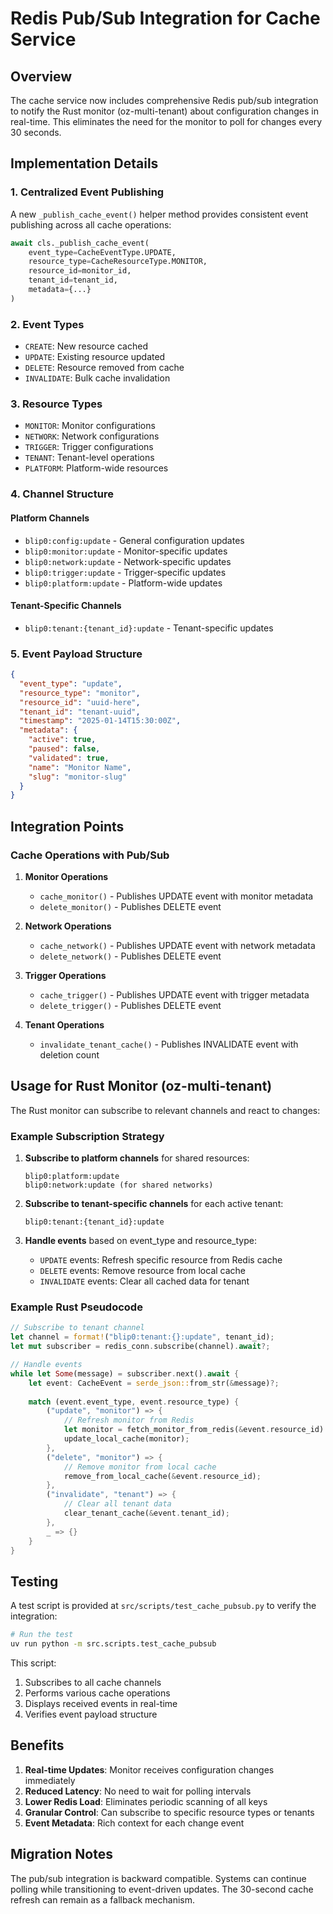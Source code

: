 # Redis Pub/Sub Integration for Cache Service

## Overview

The cache service now includes comprehensive Redis pub/sub integration to notify the Rust monitor (oz-multi-tenant) about configuration changes in real-time. This eliminates the need for the monitor to poll for changes every 30 seconds.

## Implementation Details

### 1. Centralized Event Publishing

A new `_publish_cache_event()` helper method provides consistent event publishing across all cache operations:

```python
await cls._publish_cache_event(
    event_type=CacheEventType.UPDATE,
    resource_type=CacheResourceType.MONITOR,
    resource_id=monitor_id,
    tenant_id=tenant_id,
    metadata={...}
)
```

### 2. Event Types

- `CREATE`: New resource cached
- `UPDATE`: Existing resource updated
- `DELETE`: Resource removed from cache
- `INVALIDATE`: Bulk cache invalidation

### 3. Resource Types

- `MONITOR`: Monitor configurations
- `NETWORK`: Network configurations
- `TRIGGER`: Trigger configurations
- `TENANT`: Tenant-level operations
- `PLATFORM`: Platform-wide resources

### 4. Channel Structure

#### Platform Channels

- `blip0:config:update` - General configuration updates
- `blip0:monitor:update` - Monitor-specific updates
- `blip0:network:update` - Network-specific updates
- `blip0:trigger:update` - Trigger-specific updates
- `blip0:platform:update` - Platform-wide updates

#### Tenant-Specific Channels

- `blip0:tenant:{tenant_id}:update` - Tenant-specific updates

### 5. Event Payload Structure

```json
{
  "event_type": "update",
  "resource_type": "monitor",
  "resource_id": "uuid-here",
  "tenant_id": "tenant-uuid",
  "timestamp": "2025-01-14T15:30:00Z",
  "metadata": {
    "active": true,
    "paused": false,
    "validated": true,
    "name": "Monitor Name",
    "slug": "monitor-slug"
  }
}
```

## Integration Points

### Cache Operations with Pub/Sub

1. **Monitor Operations**
   - `cache_monitor()` - Publishes UPDATE event with monitor metadata
   - `delete_monitor()` - Publishes DELETE event

2. **Network Operations**
   - `cache_network()` - Publishes UPDATE event with network metadata
   - `delete_network()` - Publishes DELETE event

3. **Trigger Operations**
   - `cache_trigger()` - Publishes UPDATE event with trigger metadata
   - `delete_trigger()` - Publishes DELETE event

4. **Tenant Operations**
   - `invalidate_tenant_cache()` - Publishes INVALIDATE event with deletion count

## Usage for Rust Monitor (oz-multi-tenant)

The Rust monitor can subscribe to relevant channels and react to changes:

### Example Subscription Strategy

1. **Subscribe to platform channels** for shared resources:

   ```text
   blip0:platform:update
   blip0:network:update (for shared networks)
   ```

2. **Subscribe to tenant-specific channels** for each active tenant:

   ```text
   blip0:tenant:{tenant_id}:update
   ```

3. **Handle events** based on event_type and resource_type:
   - `UPDATE` events: Refresh specific resource from Redis cache
   - `DELETE` events: Remove resource from local cache
   - `INVALIDATE` events: Clear all cached data for tenant

### Example Rust Pseudocode

```rust
// Subscribe to tenant channel
let channel = format!("blip0:tenant:{}:update", tenant_id);
let mut subscriber = redis_conn.subscribe(channel).await?;

// Handle events
while let Some(message) = subscriber.next().await {
    let event: CacheEvent = serde_json::from_str(&message)?;
    
    match (event.event_type, event.resource_type) {
        ("update", "monitor") => {
            // Refresh monitor from Redis
            let monitor = fetch_monitor_from_redis(&event.resource_id).await?;
            update_local_cache(monitor);
        },
        ("delete", "monitor") => {
            // Remove monitor from local cache
            remove_from_local_cache(&event.resource_id);
        },
        ("invalidate", "tenant") => {
            // Clear all tenant data
            clear_tenant_cache(&event.tenant_id);
        },
        _ => {}
    }
}
```

## Testing

A test script is provided at `src/scripts/test_cache_pubsub.py` to verify the integration:

```bash
# Run the test
uv run python -m src.scripts.test_cache_pubsub
```

This script:

1. Subscribes to all cache channels
2. Performs various cache operations
3. Displays received events in real-time
4. Verifies event payload structure

## Benefits

1. **Real-time Updates**: Monitor receives configuration changes immediately
2. **Reduced Latency**: No need to wait for polling intervals
3. **Lower Redis Load**: Eliminates periodic scanning of all keys
4. **Granular Control**: Can subscribe to specific resource types or tenants
5. **Event Metadata**: Rich context for each change event

## Migration Notes

The pub/sub integration is backward compatible. Systems can continue polling while transitioning to event-driven updates. The 30-second cache refresh can remain as a fallback mechanism.

